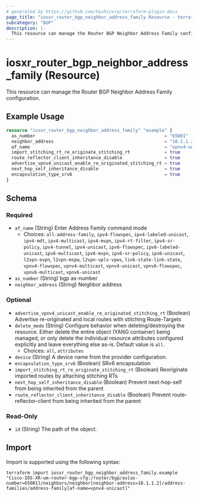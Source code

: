 ```yaml
---
# generated by https://github.com/hashicorp/terraform-plugin-docs
page_title: "iosxr_router_bgp_neighbor_address_family Resource - terraform-provider-iosxr"
subcategory: "BGP"
description: |-
  This resource can manage the Router BGP Neighbor Address Family configuration.
---
```


# iosxr_router_bgp_neighbor_address_family (Resource)

This resource can manage the Router BGP Neighbor Address Family configuration.

## Example Usage

```terraform
resource "iosxr_router_bgp_neighbor_address_family" "example" {
  as_number                                                 = "65001"
  neighbor_address                                          = "10.1.1.2"
  af_name                                                   = "vpnv4-unicast"
  import_stitching_rt_re_originate_stitching_rt             = true
  route_reflector_client_inheritance_disable                = true
  advertise_vpnv4_unicast_enable_re_originated_stitching_rt = true
  next_hop_self_inheritance_disable                         = true
  encapsulation_type_srv6                                   = true
}
```

<!-- schema generated by tfplugindocs -->
## Schema

### Required

- `af_name` (String) Enter Address Family command mode
  - Choices: `all-address-family`, `ipv4-flowspec`, `ipv4-labeled-unicast`, `ipv4-mdt`, `ipv4-multicast`, `ipv4-mvpn`, `ipv4-rt-filter`, `ipv4-sr-policy`, `ipv4-tunnel`, `ipv4-unicast`, `ipv6-flowspec`, `ipv6-labeled-unicast`, `ipv6-multicast`, `ipv6-mvpn`, `ipv6-sr-policy`, `ipv6-unicast`, `l2vpn-evpn`, `l2vpn-mspw`, `l2vpn-vpls-vpws`, `link-state-link-state`, `vpnv4-flowspec`, `vpnv4-multicast`, `vpnv4-unicast`, `vpnv6-flowspec`, `vpnv6-multicast`, `vpnv6-unicast`
- `as_number` (String) bgp as-number
- `neighbor_address` (String) Neighbor address

### Optional

- `advertise_vpnv4_unicast_enable_re_originated_stitching_rt` (Boolean) Advertise re-originated and local routes with stitching Route-Targets
- `delete_mode` (String) Configure behavior when deleting/destroying the resource. Either delete the entire object (YANG container) being managed, or only delete the individual resource attributes configured explicitly and leave everything else as-is. Default value is `all`.
  - Choices: `all`, `attributes`
- `device` (String) A device name from the provider configuration.
- `encapsulation_type_srv6` (Boolean) SRv6 encapsulation
- `import_stitching_rt_re_originate_stitching_rt` (Boolean) Reoriginate imported routes by attaching stitching RTs
- `next_hop_self_inheritance_disable` (Boolean) Prevent next-hop-self from being inherited from the parent
- `route_reflector_client_inheritance_disable` (Boolean) Prevent route-reflector-client from being inherited from the parent

### Read-Only

- `id` (String) The path of the object.

## Import

Import is supported using the following syntax:

```shell
terraform import iosxr_router_bgp_neighbor_address_family.example "Cisco-IOS-XR-um-router-bgp-cfg:/router/bgp/as[as-number=65001]/neighbors/neighbor[neighbor-address=10.1.1.2]/address-families/address-family[af-name=vpnv4-unicast]"
```
